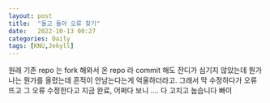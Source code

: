 ```yaml
---
layout: post
title:  "돌고 돌아 오류 찾기"
date:   2022-10-13 00:27
categories: Daily
tags: [KNU,Jekyll]
---
```




원래 기존 repo 는 fork 해와서 온 repo 라 commit 해도 잔디가 심기지 않았는데 뭔가 나는 뭔가를 올렸는데 흔적이 안남는다는게 억울하더라고.
그래서 막 수정하다가 오류 뜨고 그 오류 수정한다고 지금 완료, 어쩌다 보니 .... 다 고치고 눕습니다 빠이